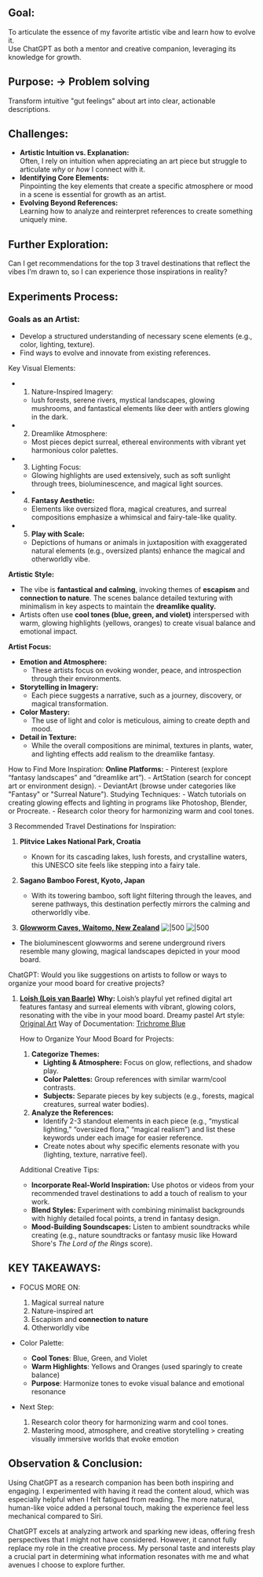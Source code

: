 ## **Goal:**
To articulate the essence of my favorite artistic vibe and learn how to evolve it.  
Use ChatGPT as both a mentor and creative companion, leveraging its knowledge for growth.

## Purpose: → Problem solving
Transform intuitive "gut feelings" about art into clear, actionable descriptions.

## **Challenges:**

- **Artistic Intuition vs. Explanation:**  
    Often, I rely on intuition when appreciating an art piece but struggle to articulate _why_ or _how_ I connect with it.
- **Identifying Core Elements:**  
    Pinpointing the key elements that create a specific atmosphere or mood in a scene is essential for growth as an artist.
- **Evolving Beyond References:**  
    Learning how to analyze and reinterpret references to create something uniquely mine.

## **Further Exploration:**

Can I get recommendations for the top 3 travel destinations that reflect the vibes I’m drawn to, so I can experience those inspirations in reality?

## Experiments Process:
### **Goals as an Artist:**

- Develop a structured understanding of necessary scene elements (e.g., color, lighting, texture).
- Find ways to evolve and innovate from existing references.

Key Visual Elements:
- 1. Nature-Inspired Imagery:
	- lush forests, serene rivers, mystical landscapes, glowing mushrooms, and fantastical elements like deer with antlers glowing in the dark.
- 2. Dreamlike Atmosphere:
	- Most pieces depict surreal, ethereal environments with vibrant yet harmonious color palettes.
- 3. Lighting Focus:
	- Glowing highlights are used extensively, such as soft sunlight through trees, bioluminescence, and magical light sources.
- 4. **Fantasy Aesthetic:** 
	- Elements like oversized flora, magical creatures, and surreal compositions emphasize a whimsical and fairy-tale-like quality.
- 5.  **Play with Scale:** 
	- Depictions of humans or animals in juxtaposition with exaggerated natural elements (e.g., oversized plants) enhance the magical and otherworldly vibe.

**Artistic Style:**

- The vibe is **fantastical and calming**, invoking themes of **escapism** and **connection to nature**. The scenes balance detailed texturing with minimalism in key aspects to maintain the **dreamlike quality.**
- Artists often use **cool tones (blue, green, and violet)** interspersed with warm, glowing highlights (yellows, oranges) to create visual balance and emotional impact.

**Artist Focus:**

- **Emotion and Atmosphere:** 
	- These artists focus on evoking wonder, peace, and introspection through their environments.
- **Storytelling in Imagery:** 
	- Each piece suggests a narrative, such as a journey, discovery, or magical transformation.
- **Color Mastery:** 
	- The use of light and color is meticulous, aiming to create depth and mood.
- **Detail in Texture:** 
	- While the overall compositions are minimal, textures in plants, water, and lighting effects add realism to the dreamlike fantasy.

How to Find More Inspiration:
	**Online Platforms:**
		- Pinterest (explore “fantasy landscapes” and “dreamlike art”).
		- ArtStation (search for concept art or environment design).
		- DeviantArt (browse under categories like "Fantasy" or "Surreal Nature").
	Studying Techniques:
		- Watch tutorials on creating glowing effects and lighting in programs like Photoshop, Blender, or Procreate.
	    - Research color theory for harmonizing warm and cool tones.
	    

3 Recommended Travel Destinations for Inspiration:
1. **Plitvice Lakes National Park, Croatia**
    
    - Known for its cascading lakes, lush forests, and crystalline waters, this UNESCO site feels like stepping into a fairy tale.
2. **Sagano Bamboo Forest, Kyoto, Japan**
    
    - With its towering bamboo, soft light filtering through the leaves, and serene pathways, this destination perfectly mirrors the calming and otherworldly vibe.
3. [**Glowworm Caves, Waitomo, New Zealand**](https://geologyscience.com/gallery/geological-wonders/waitomo-glowworm-caves-new-zealand/)
	![|500](https://i.imgur.com/EPSxmQm.jpeg)
	![|500](https://i.imgur.com/rOVXEHf.jpeg)

- The bioluminescent glowworms and serene underground rivers resemble many glowing, magical landscapes depicted in your mood board.

ChatGPT: Would you like suggestions on artists to follow or ways to organize your mood board for creative projects?

1. **[Loish (Lois van Baarle)](https://loish.net/portfolio/original-art/)**
		**Why:** Loish’s playful yet refined digital art features fantasy and surreal elements with vibrant, glowing colors, resonating with the vibe in your mood board.
			Dreamy pastel Art style: [Original Art](https://loish.net/portfolio/original-art/)
			Way of Documentation: [Trichrome Blue](https://loish.net/project/trichrome/)
			
	How to Organize Your Mood Board for Projects:
	1. **Categorize Themes:**
	    - **Lighting & Atmosphere:** Focus on glow, reflections, and shadow play.
	    - **Color Palettes:** Group references with similar warm/cool contrasts.
	    - **Subjects:** Separate pieces by key subjects (e.g., forests, magical creatures, surreal water bodies).
	2. **Analyze the References:**
		- Identify 2-3 standout elements in each piece (e.g., “mystical lighting,” “oversized flora,” “magical realism”) and list these keywords under each image for easier reference.
		- Create notes about why specific elements resonate with you (lighting, texture, narrative feel).
		
	Additional Creative Tips:
	- **Incorporate Real-World Inspiration:** Use photos or videos from your recommended travel destinations to add a touch of realism to your work.
	- **Blend Styles:** Experiment with combining minimalist backgrounds with highly detailed focal points, a trend in fantasy design.
	- **Mood-Building Soundscapes:** Listen to ambient soundtracks while creating (e.g., nature soundtracks or fantasy music like Howard Shore's _The Lord of the Rings_ score).
	
## KEY TAKEAWAYS:
- FOCUS MORE ON:
	1. Magical surreal nature 
	2. Nature-inspired art
	3. Escapism and **connection to nature**
	4. Otherworldly vibe
- Color Palette:
	- **Cool Tones**: Blue, Green, and Violet
	- **Warm Highlights**: Yellows and Oranges (used sparingly to create balance)
	- **Purpose**: Harmonize tones to evoke visual balance and emotional resonance
	 
- Next Step: 
	1. Research color theory for harmonizing warm and cool tones.
	2. Mastering mood, atmosphere, and creative storytelling > creating visually immersive worlds that evoke emotion

## Observation & Conclusion:
Using ChatGPT as a research companion has been both inspiring and engaging. I experimented with having it read the content aloud, which was especially helpful when I felt fatigued from reading. The more natural, human-like voice added a personal touch, making the experience feel less mechanical compared to Siri.

ChatGPT excels at analyzing artwork and sparking new ideas, offering fresh perspectives that I might not have considered. However, it cannot fully replace my role in the creative process. My personal taste and interests play a crucial part in determining what information resonates with me and what avenues I choose to explore further.